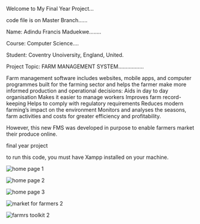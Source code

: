Welcome to My Final Year Project... 

code file is on Master Branch......

Name: Adindu Francis Maduekwe........

Course: Computer Science....

Student: Coventry Unoiversity, England, United.

Project Topic: FARM MANAGEMENT SYSTEM.................

Farm management software includes websites, mobile apps, and computer programmes built for the farming sector and helps the farmer make more informed production and operational decisions:
Aids in day to day organisation
Makes it easier to manage workers
Improves farm record-keeping
Helps to comply with regulatory requirements
Reduces modern farming’s impact on the environment
Monitors and analyses the seasons, farm activities and costs for greater efficiency and profitability.

However, this new FMS was developed in purpose to enable farmers market their produce online.

final year project


to run this code, you must have Xampp installed on your machine. 

![home page 1](https://github.coventry.ac.uk/storage/user/3703/files/fd058d57-62c8-4168-b38e-5168966a4728)








![home page 2](https://github.coventry.ac.uk/storage/user/3703/files/e1ee9c24-f0a4-4fab-ba6f-350be23593e6)






![home page 3](https://github.coventry.ac.uk/storage/user/3703/files/c6734457-f306-42a7-8ce7-719d22a56d01)








![market for farmers 2](https://github.coventry.ac.uk/storage/user/3703/files/0368c227-3a36-4284-ace2-d3e24bcda2a9)







![farmrs toolkit 2](https://github.coventry.ac.uk/storage/user/3703/files/43665b05-e008-44b1-ba5e-6c756cc7fca9)
